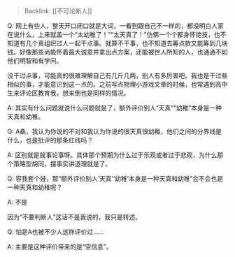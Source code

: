 > Backlink: [[不可论断人]]

Q: 网上有些人，整天开口闭口就是大词，一看到跟自己不一样的，都没明白人家在说什么，上来就盖一个“太幼稚了！”“太天真了！”仿佛一个个都身怀绝技，也不知道有几个真组织过人一起干点事。就算不干事，也不知道去筹点款又能筹到几块钱。好像那些尚能怀着最大诚意并拿出点方案，还能被世人所知的人，也通通不如他们明智和有学问。  

没干过点事，可能真的很难理解自己有几斤几两，别人有多厉害吧。我也是干过些相似的事，才能意识到这一点的。之前写点物理小游戏文章的时候，也常遇到高中生来评论区教育我，想来倒也是同样的情况。

A: 其实有什么问题就说什么问题就是了，额外评价别人“天真”“幼稚”本身是一种天真和幼稚。

Q: A桑，我认为你说的不对和我认为你说的很天真很幼稚，他们之间的分界线是什么，也是批评的那条红线吗？

A: 区别就是就事论事呀。具体那个预期为什么过于乐观或者过于悲观，为什么那个策略型胡同，摆事实讲道理就是了。

Q: 容我套个娃，那“额外评价别人‘天真’‘幼稚’本身是一种天真和幼稚”会不会也是一种天真和幼稚呢？

A: 不是

因为“不要判断人”这话不是我说的，我只是转述。

Q: 怕是A也被不少人这样评价过……

A: 主要是这种评价带来的是“空信息”。
